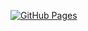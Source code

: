 [![GitHub Pages](https://img.shields.io/static/v1?label=GitHub+Pages&message=+&color=brightgreen&logo=github)](https://ryo-n.github.io/cp-library/)
